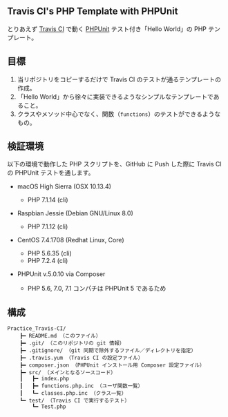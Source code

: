 ## Travis CI's PHP Template with PHPUnit

とりあえず [Travis CI](https://ja.wikipedia.org/wiki/Travis_CI) で動く [PHPUnit](https://phpunit.de/manual/current/ja/) テスト付き「Hello World」の PHP テンプレート。

## 目標

1. 当リポジトリをコピーするだけで Travis CI のテストが通るテンプレートの作成。
2. 「Hello World」から徐々に実装できるようなシンプルなテンプレートであること。
3. クラスやメソッド中心でなく、関数（`functions`）のテストができるようなもの。

## 検証環境

以下の環境で動作した PHP スクリプトを、GitHub に Push した際に Travis CI の PHPUnit テストを通します。

- macOS High Sierra (OSX 10.13.4)
    - PHP 7.1.14 (cli)
- Raspbian Jessie (Debian GNU/Linux 8.0)
    - PHP 7.1.12 (cli)
- CentOS 7.4.1708 (Redhat Linux, Core) 
    - PHP 5.6.35 (cli) 
    - PHP 7.2.4 (cli)

- PHPUnit v.5.0.10 via Composer
    - PHP 5.6, 7.0, 7.1 コンパチは PHPUnit 5 であるため

## 構成

```
Practice_Travis-CI/
	┣━ README.md （このファイル）
	┣━ .git/ （このリポジトリの git 情報）
	┣━ .gitignore/ （git 同期で除外するファイル／ディレクトリを指定）
	┣━ .travis.yum （Travis CI の設定ファイル）
	┣━ composer.json （PHPUnit インストール用 Composer 設定ファイル）
	┣━ src/ （メインとなるソースコード）
	┃	┣━ index.php
	┃	┣━ functions.php.inc （ユーザ関数一覧）
	┃	┗━ classes.php.inc （クラス一覧）
	┗━ test/ （Travis CI で実行するテスト）
		┗━ Test.php
```	
